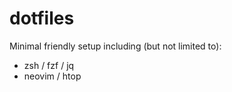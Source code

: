 # dotfiles

Minimal friendly setup including (but not limited to):

* zsh / fzf / jq
* neovim / htop
